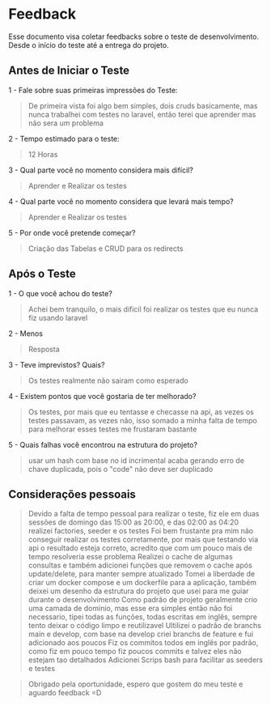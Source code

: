 # Feedback

Esse documento visa coletar feedbacks sobre o teste de desenvolvimento. Desde o início do teste até a entrega do projeto.

## Antes de Iniciar o Teste

1 - Fale sobre suas primeiras impressões do Teste:

> De primeira vista foi algo bem simples, dois cruds basicamente, mas nunca trabalhei com testes no laravel, então terei que aprender mas não sera um problema

2 - Tempo estimado para o teste:

> 12 Horas

3 - Qual parte você no momento considera mais difícil?

> Aprender e Realizar os testes

4 - Qual parte você no momento considera que levará mais tempo?

> Aprender e Realizar os testes

5 - Por onde você pretende começar?

> Criação das Tabelas e CRUD para os redirects

## Após o Teste

1 - O que você achou do teste?

> Achei bem tranquilo, o mais dificil foi realizar os testes que eu nunca fiz usando laravel

2 - Menos

> Resposta

3 - Teve imprevistos? Quais?

> Os testes realmente não sairam como esperado

4 - Existem pontos que você gostaria de ter melhorado?

> Os testes, por mais que eu tentasse e checasse na api, as vezes os testes passavam, as vezes não, isso somado a minha falta de tempo para melhorar esses testes me frustaram bastante

5 - Quais falhas você encontrou na estrutura do projeto?

> usar um hash com base no id incrimental acaba gerando erro de chave duplicada, pois o "code" não deve ser duplicado

## Considerações pessoais

> Devido a falta de tempo pessoal para realizar o teste, fiz ele em duas sessões de domingo das 15:00 as 20:00, e das 02:00 as 04:20 realizei factories, seeder e os testes
> Foi bem frustante pra mim não conseguir realizar os testes corretamente, por mais que testando via api o resultado esteja correto, acredito que com um pouco mais de tempo resolveria esse problema
> Realizei o cache de algumas consultas e também adicionei funções que removem o cache após update/delete, para manter sempre atualizado
> Tomei a liberdade de criar um docker compose e um dockerfile para a aplicação, também deixei um desenho da estrutura do projeto que usei para me guiar durante o desenvolvimento
> Como padrão de projeto geralmente crio uma camada de dominio, mas esse era simples então não foi necessario, tipei todas as funções, todas escritas em inglês, sempre tento deixar o código limpo e reutilizavel
> Ultilizei o padrão de branchs main e develop, com base na develop criei branchs de feature e fui adicionado aos poucos
> Fiz os commitos todos em inglês por padrão, como fiz em pouco tempo fiz poucos commits e talvez eles não estejam tao detalhados
> Adicionei Scrips bash para facilitar as seeders e testes

> Obrigado pela oportunidade, espero que gostem do meu teste e aguardo feedback =D
